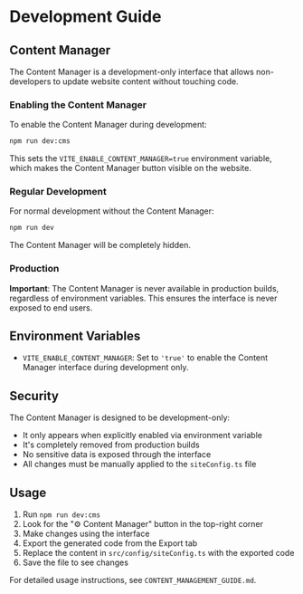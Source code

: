 # Development Guide

## Content Manager

The Content Manager is a development-only interface that allows non-developers to update website content without touching code.

### Enabling the Content Manager

To enable the Content Manager during development:

```bash
npm run dev:cms
```

This sets the `VITE_ENABLE_CONTENT_MANAGER=true` environment variable, which makes the Content Manager button visible on the website.

### Regular Development

For normal development without the Content Manager:

```bash
npm run dev
```

The Content Manager will be completely hidden.

### Production

**Important**: The Content Manager is never available in production builds, regardless of environment variables. This ensures the interface is never exposed to end users.

## Environment Variables

- `VITE_ENABLE_CONTENT_MANAGER`: Set to `'true'` to enable the Content Manager interface during development only.

## Security

The Content Manager is designed to be development-only:
- It only appears when explicitly enabled via environment variable
- It's completely removed from production builds
- No sensitive data is exposed through the interface
- All changes must be manually applied to the `siteConfig.ts` file

## Usage

1. Run `npm run dev:cms`
2. Look for the "⚙️ Content Manager" button in the top-right corner
3. Make changes using the interface
4. Export the generated code from the Export tab
5. Replace the content in `src/config/siteConfig.ts` with the exported code
6. Save the file to see changes

For detailed usage instructions, see `CONTENT_MANAGEMENT_GUIDE.md`.
